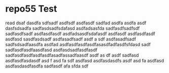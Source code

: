 # repo55 Test
read
dsaf dasdfa sdfsadf
asdfsdf
asdfasdf
sadfad
asdfa
asdfa
asdf
dasfsdsadfa
sadfasdsadfsdafasd
asdfadsasfda
sadfasdfsadfsdf
sadfasdfsadf
asdfasdfasdf
asdfadsasdfsdafasdf
asdfasdf
asdfasdfasdf
asdfasd
sasdfasdsadf
asdfasadfsadf
asdf
a
sdf
asdfasadfsadf
sadfsdsadfaasdfa
asdfad
asdfasdfasdfasdfasasdfadfasdfsfdasd
sadf
sadfasdfasdfaasdfasd
asdfasdsadfasdfasdf
sadfasdfasdfasdfasdfasadfassadfaasdf
asdf
as
df
asdf
sadfasd
asdfasdfasdasdf
asd
f
asd
fa
sdf
asdfasd
asdfasdasdfs
asdf
asd
fa
asdfasd
asdfasdasdfasdfa
sadfasdf
afa
sfda
sdf


